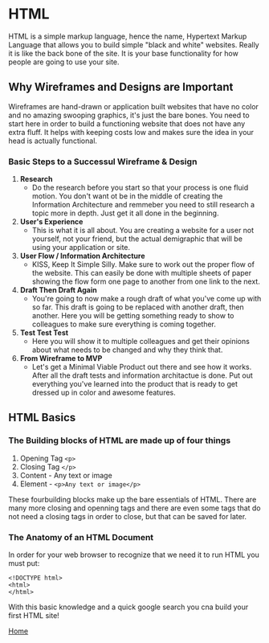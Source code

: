 # HTML

HTML is a simple markup language, hence the name, Hypertext Markup Language that allows you to build simple "black and white" websites. Really it is like the back bone of the site. It is your base functionality for how people are going to use your site.

## Why Wireframes and Designs are Important

Wireframes are hand-drawn or application built websites that have no color and no amazing swooping graphics, it's just the bare bones. You need to start here in order to build a functioning website that does not have any extra fluff. It helps with keeping costs low and makes sure the idea in your head is actually functional.

### Basic Steps to a Successul Wireframe & Design

1. **Research**
    - Do the research before you start so that your process is one fluid motion. You don't want ot be in the middle of creating the Information Architecture and remmeber you need to still research a topic more in depth. Just get it all done in the beginning. 
2. **User's Experience**
    - This is what it is all about. You are creating a website for a user not yourself, not your friend, but the actual demigraphic that will be using your application or site.
3. **User Flow / Information Architecture**
    - KISS, Keep It Simple Silly. Make sure to work out the proper flow of the website. This can easily be done with multiple sheets of paper showing the flow form one page to another from one link to the next.
4. **Draft Then Draft Again**
    - You're going to now make a rough draft of what you've come up with so far. This draft is going to be replaced with another draft, then another. Here you will be getting something ready to show to colleagues to make sure everything is coming together.
5. **Test Test Test**
    - Here you will show it to multiple colleagues and get their opinions about what needs to be changed and why they think that.
6. **From Wireframe to MVP**
    - Let's get a Minimal Viable Product out there and see how it works. After all the draft tests and information architactue is done. Put out everything you've learned into the product that is ready to get dressed up in color and awesome features.

## HTML Basics

### The Building blocks of HTML are made up of four things

1. Opening Tag ```<p>```
2. Closing Tag ```</p>```
3. Content - Any text or image
4. Element - ```<p>Any text or image</p>```

These fourbuilding blocks make up the bare essentials of HTML. There are many more closing and openning tags and there are even some tags that do not need a closing tags in order to close, but that can be saved for later.

### The Anatomy of an HTML Document

In order for your web browser to recognize that we need it to run HTML you must put:

```
<!DOCTYPE html>
<html>
</html>
```

With this basic knowledge and a quick google search you cna build your first HTML site!

[Home](README.md)